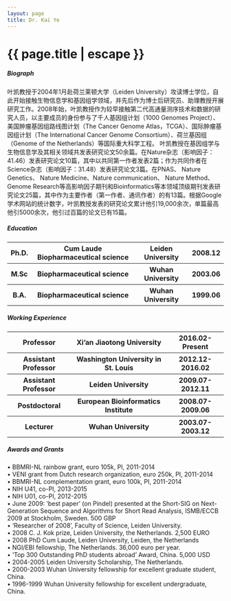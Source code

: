 ```yaml
---
layout: page
title: Dr. Kai Ye
---
```



<h1 class="header center blue-text">{{ page.title | escape }}</h1>

<div class = "row">
    <div class = "row">
            <div class = "col s12 m12">
                <div id = "bio">
                    <h5>Biograph</h5>
                    <p>叶凯教授于2004年1月赴荷兰莱顿大学（Leiden University）攻读博士学位，自此开始接触生物信息学和基因组学领域，并先后作为博士后研究员、助理教授开展研究工作。2008年始，叶凯教授作为较早接触第二代高通量测序技术和数据的研究人员，以主要成员的身份参与了千人基因组计划（1000 Genomes Project）、美国肿瘤基因组路线图计划（The Cancer Genome Atlas，TCGA）、国际肿瘤基因组计划（The International Cancer Genome Consortium）、荷兰基因组（Genome of the Netherlands）等国际重大科学工程。 
                        叶凯教授在基因组学与生物信息学及其相关领域共发表研究论文50余篇。在Nature杂志（影响因子：41.46）发表研究论文10篇，其中以共同第一作者发表2篇；作为共同作者在Science杂志（影响因子：31.48）发表研究论文3篇。在PNAS、 Nature Genetics、 Nature Medicine、Nature communication、 Nature Method、 Genome Research等高影响因子期刊和Bioinformatics等本领域顶级期刊发表研究论文25篇，其中作为主要作者（第一作者、通讯作者）的有13篇。根据Google学术网站的统计数字，叶凯教授发表的研究论文累计他引19,000余次，单篇最高他引5000余次，他引过百篇的论文已有15篇。</p>
                </div>
                <div id = "edu">
                    <h5>Education</h5>
                    <table style="border:none;background:none;">
                    <tr>
                        <th>Ph.D.</th>
                        <th>Cum Laude Biopharmaceutical science</th>
                        <th>Leiden University</th>
                        <th>2008.12</th>
                    </tr>
                    <tr style="border:none;background:none;">
                        <th>M.Sc</th>
                        <th>Biopharmaceutical science</th>
                        <th>Wuhan University</th>
                        <th>2003.06 </th>
                    </tr>
                    <tr style="border:none;background:none;">
                        <th>B.A.</th>
                        <th>Biopharmaceutical science</th>
                        <th>Wuhan University</th>
                        <th>1999.06</th>
                    </tr>
                    </table>
                </div>
                <div id = "work">
                    <h5>Working Experience</h5>
                    <table style="border:none;background:none;">
                    <tr>
                        <th>Professor</th>
                        <th>Xi’an Jiaotong University</th>
                        <th>2016.02-Present</th>
                    </tr>
                    <tr style="border:none;background:none;">
                        <th>Assistant Professor</th>
                        <th>Washington University in St. Louis</th>
                        <th>2012.12-2016.02</th>
                    </tr>
                    <tr style="border:none;background:none;">
                        <th>Assistant Professor</th>
                        <th>Leiden University</th>
                        <th>2009.07-2012.11</th>
                    </tr>
                    <tr style="border:none;background:none;">
                        <th>Postdoctoral</th>
                        <th>European Bioinformatics Institute</th>
                        <th>2008.07-2009.06 </th>
                    </tr>
                    <tr style="border:none;background:none;">
                        <th>Lecturer</th>
                        <th>Wuhan University</th>
                        <th>2003.07-2003.12</th>
                    </tr>
                    </table>
                </div>
                <div id = "awards">
                    <h5>Awards and Grants</h5>
                    •	BBMRI-NL rainbow grant, euro 105k, PI, 2011-2014<br/>
                    •	VENI grant from Dutch research organization, euro 250k, PI, 2011-2014<br/>
                    •	BBMRI-NL complementation grant, euro 100k, PI, 2011-2014<br/>
                    •	NIH U41, co-PI, 2013-2015<br/>
                    •	NIH U01, co-PI, 2012-2015<br/>
                    •	June 2009: ‘best paper’ (on Pindel) presented at the Short-SIG on Next-Generation Sequence and Algorithms for Short Read Analysis, ISMB/ECCB 2009 at Stockholm, Sweden. 500 GBP<br/>
                    •	‘Researcher of 2008’, Faculty of Science, Leiden University. <br/>
                    •	2008 C. J. Kok prize, Leiden University, the Netherlands. 2,500 EURO<br/>
                    •	2008 PhD Cum Laude, Leiden University, Leiden, the Netherlands<br/>
                    •	NGI/EBI fellowship, The Netherlands. 36,000 euro per year.     <br/>
                    •	‘Top 300 Outstanding PhD students abroad’ Award, China. 5,000 USD<br/>
                    •	2004-2005 Leiden University Scholarship, The Netherlands.<br/>
                    •	2000-2003 Wuhan University fellowship for excellent graduate student, China.<br/>
                    •	1996-1999 Wuhan University fellowship for excellent undergraduate, China.<br/>
            </div>
    </div>
</div>

